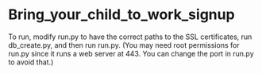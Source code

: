 # Bring_your_child_to_work_signup

To run, modify run.py to have the correct paths to the SSL certificates, run db_create.py, and then run run.py.  (You may need root permissions for run.py since it runs a web server at 443.  You can change the port in run.py to avoid that.)
